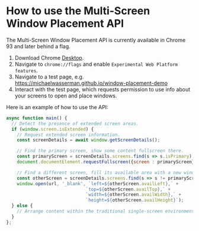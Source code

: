 # How to use the Multi-Screen Window Placement API

The Multi-Screen Window Placement API is currently available in Chrome 93 and later behind a flag.

1) Download Chrome [Desktop](https://www.google.com/chrome/).
2) Navigate to `chrome://flags` and enable `Experimental Web Platform features`.
3) Navigate to a test page, e.g. https://michaelwasserman.github.io/window-placement-demo
4) Interact with the test page, which requests permission to use info about your screens to open and place windows.

Here is an example of how to use the API:

```javascript
async function main() {
  // Detect the presence of extended screen areas.
  if (window.screen.isExtended) {
    // Request extended screen information.
    const screenDetails = await window.getScreenDetails();

    // Find the primary screen, show some content fullscreen there.
    const primaryScreen = screenDetails.screens.find(s => s.isPrimary);
    document.documentElement.requestFullscreen({screen : primaryScreen});

    // Find a different screen, fill its available area with a new window.
    const otherScreen = screenDetails.screens.find(s => s != primaryScreen);
    window.open(url, '_blank', `left=${otherScreen.availLeft},` +
                              `top=${otherScreen.availTop},` +
                              `width=${otherScreen.availWidth},` +
                              `height=${otherScreen.availHeight}`);
  } else {
    // Arrange content within the traditional single-screen environment.
  }
};
```
